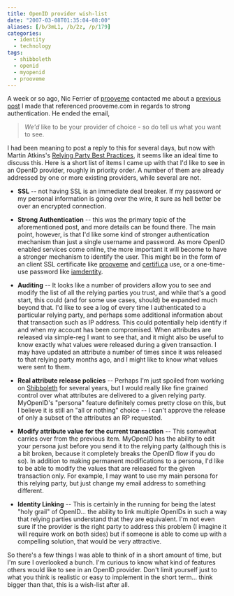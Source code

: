 ```yaml
---
title: OpenID provider wish-list
date: "2007-03-08T01:35:04-08:00"
aliases: [/b/3mL1, /b/2z, /p/179]
categories:
  - identity
  - technology
tags:
  - shibboleth
  - openid
  - myopenid
  - prooveme
---
```


A week or so ago, Nic Ferrier of [prooveme][] contacted me about a [previous post][] I made that referenced prooveme.com
in regards to strong authentication. He ended the email,

> _We'd_ like to be your provider of choice - so do tell us what you want to see.

I had been meaning to post a reply to this for several days, but now with Martin Atkins's [Relying Party Best
Practices][], it seems like an ideal time to discuss this. Here is a short list of items I came up with that I'd like
to see in an OpenID provider, roughly in priority order. A number of them are already addressed by one or more existing
providers, while several are not.

- **SSL** -- not having SSL is an immediate deal breaker. If my password or my personal information is going over the
  wire, it sure as hell better be over an encrypted connection.

- **Strong Authentication** -- this was the primary topic of the aforementioned post, and more details can be found
  there. The main point, however, is that I'd like some kind of stronger authentication mechanism than just a single
  username and password. As more OpenID enabled services come online, the more important it will become to have a
  stronger mechanism to identify the user. This might be in the form of an client SSL certificate like [prooveme][] and
  [certifi.ca][] use, or a one-time-use password like [iamdentity][].

- **Auditing** -- It looks like a number of providers allow you to see and modify the list of all the relying parties
  you trust, and while that's a good start, this could (and for some use cases, should) be expanded much beyond that. I'd
  like to see a log of every time I authenticated to a particular relying party, and perhaps some additional information
  about that transaction such as IP address. This could potentially help identify if and when my account has been
  compromised. When attributes are released via simple-reg I want to see that, and it might also be useful to know
  exactly what values were released during a given transaction. I may have updated an attribute a number of times since
  it was released to that relying party months ago, and I might like to know what values were sent to them.

- **Real attribute release policies** -- Perhaps I'm just spoiled from working on [Shibboleth][] for several years, but
  I would really like fine grained control over what attributes are delivered to a given relying party. MyOpenID's
  "persona" feature definitely comes pretty close on this, but I believe it is still an "all or nothing" choice -- I can't
  approve the release of only a subset of the attributes an RP requested.

- **Modify attribute value for the current transaction** -- This somewhat carries over from the previous item. MyOpenID
  has the ability to edit your persona just before you send it to the relying party (although this is a bit broken,
  because it completely breaks the OpenID flow if you do so). In addition to making permanent modifications to a persona,
  I'd like to be able to modify the values that are released for the given transaction only. For example, I may want to
  use my main persona for this relying party, but just change my email address to something different.

- **Identity Linking** -- This is certainly in the running for being the latest "holy grail" of OpenID... the ability to
  link multiple OpenIDs in such a way that relying parties understand that they are equivalent. I'm not even sure if the
  provider is the right party to address this problem (I imagine it will require work on both sides) but if someone is
  able to come up with a compelling solution, that would be very attractive.

So there's a few things I was able to think of in a short amount of time, but I'm sure I overlooked a bunch. I'm
curious to know what kind of features others would like to see in an OpenID provider. Don't limit yourself just to what
you think is realistic or easy to implement in the short term... think bigger than that, this is a wish-list after all.

[prooveme]: http://prooveme.com
[previous post]: /2007/02/strong-authentication-and-emailing-passwords
[Relying Party Best Practices]: http://openid.net/wiki/index.php/Relying_Party_Best_Practices
[certifi.ca]: http://certifi.ca
[iamdentity]: http://iamdentity.com
[Shibboleth]: http://shibboleth.internet2.edu
